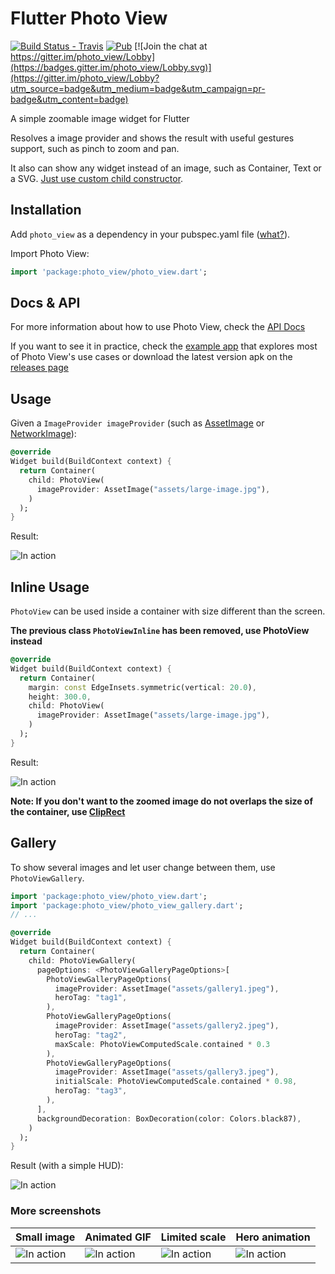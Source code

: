 # Flutter Photo View 

[![Build Status - Travis](https://travis-ci.org/renancaraujo/photo_view.svg?branch=master)](https://travis-ci.org/renancaraujo/photo_view) [![Pub](https://img.shields.io/pub/v/photo_view.svg?style=popout)](https://pub.dartlang.org/packages/photo_view) [![Join the chat at https://gitter.im/photo_view/Lobby](https://badges.gitter.im/photo_view/Lobby.svg)](https://gitter.im/photo_view/Lobby?utm_source=badge&utm_medium=badge&utm_campaign=pr-badge&utm_content=badge)

A simple zoomable image widget for Flutter

Resolves a image provider and shows the result with useful gestures support, such as pinch to zoom and pan.

It also can show any widget instead of an image, such as Container, Text or a SVG. [Just use custom child constructor](https://pub.dartlang.org/documentation/photo_view/latest/photo_view/PhotoView/PhotoView.customChild.html).

## Installation

Add `photo_view` as a dependency in your pubspec.yaml file ([what?](https://flutter.io/using-packages/)).

Import Photo View:
```dart
import 'package:photo_view/photo_view.dart';
```

## Docs & API

For more information about how to use Photo View, check the [API Docs](https://pub.dartlang.org/documentation/photo_view/latest/photo_view/photo_view-library.html)


If you want to see it in practice, check the [example app](/example/lib) that explores most of Photo View's use cases or download the latest version apk on the [releases page](https://github.com/renancaraujo/photo_view/releases)
 

## Usage

Given a `ImageProvider imageProvider` (such as [AssetImage](https://docs.flutter.io/flutter/painting/AssetImage-class.html) or [NetworkImage](https://docs.flutter.io/flutter/painting/NetworkImage-class.html)):

```dart
@override
Widget build(BuildContext context) {
  return Container(
    child: PhotoView(
      imageProvider: AssetImage("assets/large-image.jpg"),
    )
  );
}
```

Result: 

![In action](https://github.com/renancaraujo/photo_view/blob/master/screen1.gif)

## Inline Usage

`PhotoView` can be used inside a container with size different than the screen.

**The previous class `PhotoViewInline` has been removed, use PhotoView instead**

```dart
@override
Widget build(BuildContext context) {
  return Container(
    margin: const EdgeInsets.symmetric(vertical: 20.0),
    height: 300.0,
    child: PhotoView(
      imageProvider: AssetImage("assets/large-image.jpg"),
    )
  );
}
```

Result: 

![In action](https://github.com/renancaraujo/photo_view/blob/master/screen5.gif)

**Note: If you don't want to the zoomed image do not overlaps the size of the container, use [ClipRect](https://docs.flutter.io/flutter/widgets/ClipRect-class.html)**


## Gallery

To show several images and let user change between them, use `PhotoViewGallery`.

```dart
import 'package:photo_view/photo_view.dart';
import 'package:photo_view/photo_view_gallery.dart';
// ...

@override
Widget build(BuildContext context) {
  return Container(
    child: PhotoViewGallery(
      pageOptions: <PhotoViewGalleryPageOptions>[
        PhotoViewGalleryPageOptions(
          imageProvider: AssetImage("assets/gallery1.jpeg"),
          heroTag: "tag1",
        ),
        PhotoViewGalleryPageOptions(
          imageProvider: AssetImage("assets/gallery2.jpeg"),
          heroTag: "tag2",
          maxScale: PhotoViewComputedScale.contained * 0.3
        ),
        PhotoViewGalleryPageOptions(
          imageProvider: AssetImage("assets/gallery3.jpeg"),
          initialScale: PhotoViewComputedScale.contained * 0.98,
          heroTag: "tag3",
        ),
      ],
      backgroundDecoration: BoxDecoration(color: Colors.black87),
    )
  );
}
```

Result (with a simple HUD): 

![In action](https://user-images.githubusercontent.com/6718144/46573612-2e967d00-c96e-11e8-9b9f-a70d5a62861d.gif)



### More screenshots


| Small image | Animated GIF  | Limited scale | Hero animation |
| ------------- | ------------- | ------------- | ------------- |
| ![In action](https://github.com/renancaraujo/photo_view/blob/master/screen2.gif) | ![In action](https://github.com/renancaraujo/photo_view/blob/master/screen3.gif) | ![In action](https://github.com/renancaraujo/photo_view/blob/master/screen4.gif) | ![In action](https://github.com/renancaraujo/photo_view/blob/master/screen6.gif) |





